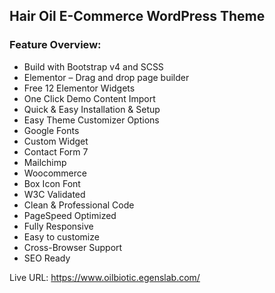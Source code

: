 ## Hair Oil E-Commerce WordPress Theme

### Feature Overview: 
- Build with Bootstrap v4 and SCSS
- Elementor – Drag and drop page builder
- Free 12 Elementor Widgets
- One Click Demo Content Import
- Quick & Easy Installation & Setup
- Easy Theme Customizer Options
- Google Fonts
- Custom Widget
- Contact Form 7
- Mailchimp
- Woocommerce
- Box Icon Font
- W3C Validated
- Clean & Professional Code
- PageSpeed Optimized
- Fully Responsive
- Easy to customize
- Cross-Browser Support
- SEO Ready


Live URL: https://www.oilbiotic.egenslab.com/

